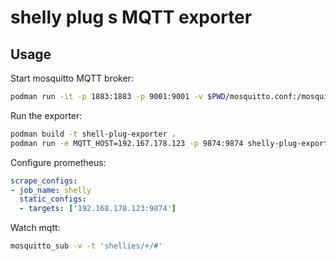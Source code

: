 # shelly plug s MQTT exporter

## Usage

Start mosquitto MQTT broker:

```sh
podman run -it -p 1883:1883 -p 9001:9001 -v $PWD/mosquitto.conf:/mosquitto/config/mosquitto.conf eclipse-mosquitto
```

Run the exporter:

```sh
podman build -t shell-plug-exporter .
podman run -e MQTT_HOST=192.167.178.123 -p 9874:9874 shelly-plug-exporter
```
Configure prometheus:

```yaml
scrape_configs:
- job_name: shelly
  static_configs:
  - targets: ['192.168.178.123:9874']
```

Watch mqtt:

```sh
mosquitto_sub -v -t 'shellies/+/#'
```
